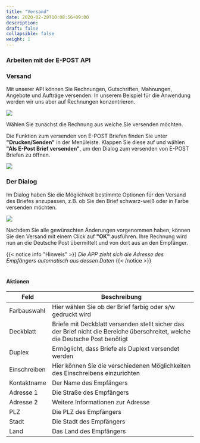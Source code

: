 ```yaml
---
title: "Versand"
date: 2020-02-28T10:08:56+09:00
description: 
draft: false
collapsible: false
weight: 1
---
```

### Arbeiten mit der E-POST API

### Versand

Mit unserer API können Sie Rechnungen, Gutschriften, Mahnungen, Angebote und Aufträge versenden. In unserem Beispiel für die Anwendung werden wir uns aber auf Rechnungen konzentrieren.

![](images/apps/epostrechnung.PNG)

Wählen Sie zunächst die Rechnung aus welche Sie versenden möchten.

Die Funktion zum versenden von E-POST Briefen finden Sie unter **"Drucken/Senden"** in der Menüleiste. Klappen Sie diese auf und wählen **"Als E-Post Brief versenden"**, um den Dialog zum versenden von E-POST Briefen zu öffnen.

![](images/apps/epostprintsend.PNG)

### Der Dialog

Im Dialog haben Sie die Möglichkeit bestimmte Optionen für den Versand des Briefes anzupassen, z.B. ob Sie den Brief schwarz-weiß oder in Farbe versenden möchten.

![](images/apps/epostdialog.PNG)

Nachdem Sie alle gewünschten Änderungen vorgenommen haben, können Sie den Versand mit einem Click auf **"OK"** ausführen. Ihre Rechnung wird nun an die Deutsche Post übermittelt und von dort aus an den Empfänger.

{{< notice info "Hinweis" >}}
 _Die APP zieht sich die Adresse des Empfängers automatisch aus dessen Daten_
{{< /notice >}}
#

#### Aktionen

| Feld         | Beschreibung                                                                                                                   |
|--------------|--------------------------------------------------------------------------------------------------------------------------------|
| Farbauswahl  | Hier wählen Sie ob der Brief farbig oder s/w gedruckt wird                                                                     |
| Deckblatt    | Briefe mit Deckblatt versenden stellt sicher das der Brief nicht die Bereiche überschreitet, welche die Deutsche Post benötigt |
| Duplex       | Ermöglicht, dass Briefe als Duplext versendet werden                                                                           |
| Einschreiben | Hier können Sie die verschiedenen Möglichkeiten des Einschreibens einzurichten                                                 |
| Kontaktname  | Der Name des Empfängers                                                                                                        |
| Adresse 1    | Die Straße des Empfängers                                                                                                      |
| Adresse 2    | Weitere Informationen zur Adresse                                                                                              |
| PLZ          | Die PLZ des Empfängers                                                                                                         |
| Stadt        | Die Stadt des Empfängers                                                                                                       |
| Land         | Das Land des Empfängers                                                                                                        |